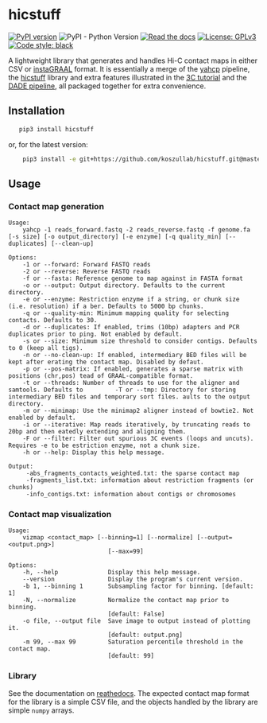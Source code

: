 # hicstuff

[![PyPI version](https://badge.fury.io/py/hicstuff.svg)](https://badge.fury.io/py/hicstuff)
![PyPI - Python Version](https://img.shields.io/pypi/pyversions/hicstuff.svg)
[![Read the docs](https://readthedocs.org/projects/hicstuff/badge)](https://hicstuff.readthedocs.io)
[![License: GPLv3](https://img.shields.io/badge/License-GPL%203-0298c3.svg)](https://opensource.org/licenses/GPL-3.0)
[![Code style: black](https://img.shields.io/badge/code%20style-black-000000.svg)](https://github.com/ambv/black)

A lightweight library that generates and handles Hi-C contact maps in either CSV or [instaGRAAL](https://github.com/koszullab/instaGRAAL) format. It is essentially a merge of the [yahcp](https://github.com/baudrly/yahcp) pipeline, the [hicstuff](https://github.com/baudrly/hicstuff) library and extra features illustrated in the [3C tutorial](https://github.com/axelcournac/3C_tutorial) and the [DADE pipeline](https://github.com/scovit/dade), all packaged together for extra convenience.

## Installation

```sh
   pip3 install hicstuff
```

or, for the latest version:

```sh
    pip3 install -e git+https://github.com/koszullab/hicstuff.git@master#egg=hicstuff
```

## Usage

### Contact map generation

    Usage:
        yahcp -1 reads_forward.fastq -2 reads_reverse.fastq -f genome.fa [-s size] [-o output_directory] [-e enzyme] [-q quality_min] [--duplicates] [--clean-up]

    Options:
        -1 or --forward: Forward FASTQ reads
        -2 or --reverse: Reverse FASTQ reads
        -f or --fasta: Reference genome to map against in FASTA format
        -o or --output: Output directory. Defaults to the current directory.
        -e or --enzyme: Restriction enzyme if a string, or chunk size (i.e. resolution) if a ber. Defaults to 5000 bp chunks.
        -q or --quality-min: Minimum mapping quality for selecting contacts. Defaults to 30.
        -d or --duplicates: If enabled, trims (10bp) adapters and PCR duplicates prior to ping. Not enabled by default.
        -s or --size: Minimum size threshold to consider contigs. Defaults to 0 (keep all tigs).
        -n or --no-clean-up: If enabled, intermediary BED files will be kept after erating the contact map. Disabled by defaut.
        -p or --pos-matrix: If enabled, generates a sparse matrix with positions (chr,pos) tead of GRAAL-compatible format.
        -t or --threads: Number of threads to use for the aligner and samtools. Defaults to         -T or --tmp: Directory for storing intermediary BED files and temporary sort files. aults to the output directory.
        -m or --minimap: Use the minimap2 aligner instead of bowtie2. Not enabled by default.
        -i or --iterative: Map reads iteratively, by truncating reads to 20bp and then eatedly extending and aligning them.
        -F or --filter: Filter out spurious 3C events (loops and uncuts). Requires -e to be estriction enzyme, not a chunk size.
        -h or --help: Display this help message.

    Output:
         -abs_fragments_contacts_weighted.txt: the sparse contact map
         -fragments_list.txt: information about restriction fragments (or chunks)
         -info_contigs.txt: information about contigs or chromosomes


### Contact map visualization

    Usage:
        vizmap <contact_map> [--binning=1] [--normalize] [--output=<output.png>]
                                [--max=99]

    Options:
        -h, --help              Display this help message.
        --version               Display the program's current version.
        -b 1, --binning 1       Subsampling factor for binning. [default: 1]
        -N, --normalize         Normalize the contact map prior to binning.
                                [default: False]
        -o file, --output file  Save image to output instead of plotting it.
                                [default: output.png]
        -m 99, --max 99         Saturation percentile threshold in the contact map.
                                [default: 99]

### Library

See the documentation on [reathedocs](https://hicstuff.readthedocs.io). The expected contact map format for the library is a simple CSV file, and the objects handled by the library are simple ```numpy``` arrays.